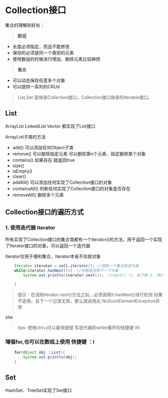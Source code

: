 # **Collection接口**

集合的理解和好处：

>**数组**

* 长度必须指定，而且不能修改
* 保存的必须是同一个类型的元素
* 使用数组的时候进行增加、删除元素比较麻烦

>**集合**

* 可以动态保存任意多个对象
* 可以提供一系列的CRUd

> List,Set 是继承Collection接口，Collection接口继承的Iterable接口。

## **List**

ArrayList LinkedList  Vector 都实现了List接口

ArrayList子类的方法

* add()  可以添加任何Object子类
* remove() 可以删除指定元素  可以删除第n个元素、指定删除某个对象  
* contains() 如果存在 就返回true
* size()
* isEmpty()
* clear()
* addAll() 可以添加任何实现了Collection接口的对象
* containsAll() 判断任何实现了Collection接口的对象是否存在
* removeAll() 删除多个元素

## **Collection接口的遍历方式**

### **1. 使用迭代器 iterator**

所有实现了Collection接口的集合类都有一个iterator()的方法，用于返回一个实现了Iterator接口的对象，可以返回一个迭代器

Iterator仅用于便利集合，Iterator本省不存放对象

``` java
    Iterator iterator = coll.iterator(); //得到一个集合的迭代器
    while(iterator.hasNext()){  //判断是否有下一个元素
        System.out.println(iterator.next());  //next()：1. 向下移 2. 将向下移动的集合位置上的元素返回

    }

```

> 提示：在调用iterator.next()方法之前，必须调用it.hasNext()进行检测 如果不适用，且下一个记录无效，那么就会抛出 NoSuchElementException异常

zhe
> tips: 使用ctrl+j可以看快捷键  写迭代器的while循环的快捷键  itit

### 增强for,也可以在数组上使用  快捷键 ：I

``` java
    for(Object obj ：List){
        System.out.println(obj);
    }

```

## **Set**

HashSet、TreeSet实现了Set接口
